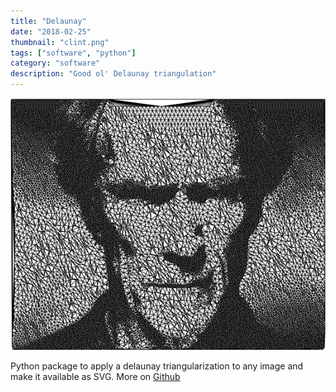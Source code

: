 ```yaml
---
title: "Delaunay"
date: "2018-02-25"
thumbnail: "clint.png"
tags: ["software", "python"]
category: "software"
description: "Good ol' Delaunay triangulation"
---
```


![delaunay triangularization image](clint.png)

Python package to apply a delaunay triangularization to any image and make it available as SVG.
More on [Github](https://github.com/dmartzol/delaunay)
